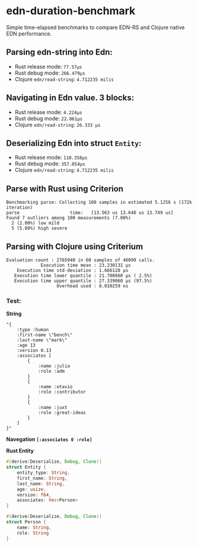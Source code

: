 # edn-duration-benchmark
Simple time-elapsed benchmarks to compare EDN-RS and Clojure native EDN performance.

## Parsing edn-string into Edn:

* Rust release mode: `77.57µs`
* Rust debug mode: `266.479µs`
* Clojure `edn/read-string`: `4.712235 milis`

## Navigating in Edn value. 3 blocks:

* Rust release mode: `4.224µs`
* Rust debug mode: `22.861µs`
* Clojure `edn/read-string`: `26.333 µs`

## Deserializing Edn into struct `Entity`:
* Rust release mode: `110.358µs`
* Rust debug mode: `357.054µs`
* Clojure `edn/read-string`: `4.712235 milis`

## Parse with Rust using Criterion

```
Benchmarking parse: Collecting 100 samples in estimated 5.1256 s (172k iteration)  
parse                   time:   [13.563 us 13.648 us 13.749 us]
Found 7 outliers among 100 measurements (7.00%)
  2 (2.00%) low mild
  5 (5.00%) high severe
```

## Parsing with Clojure using Criterium

```
Evaluation count : 2765940 in 60 samples of 46099 calls.
             Execution time mean : 23.230131 µs
    Execution time std-deviation : 1.666128 µs
   Execution time lower quantile : 21.708660 µs ( 2.5%)
   Execution time upper quantile : 27.339060 µs (97.5%)
                   Overhead used : 8.010259 ns
```

### Test:

**String**
```
"{
    :type :human
    :first-name \"bench\"
    :last-name \"mark\"
    :age 13
    :version 0.13
    :associates [
        {
            :name :julia
            :role :adm
        }
        {
            :name :otavio
            :role :contributor
        }
        {
            :name :juxt
            :role :great-ideas
        }
    ]
}"
```

**Navegation `[:associates 0 :role]`**

**Rust Entity**
```rust
#[derive(Deserialize, Debug, Clone)]
struct Entity {
    entity_type: String,
    first_name: String,
    last_name: String,
    age: usize,
    version: f64,
    associates: Vec<Person>
}

#[derive(Deserialize, Debug, Clone)]
struct Person {
    name: String,
    role: String
}
```

